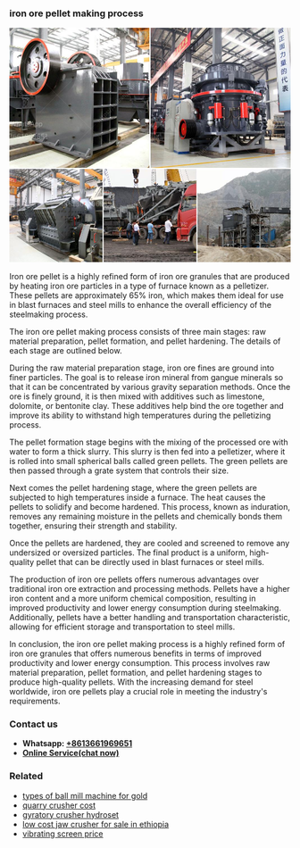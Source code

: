 <h3>iron ore pellet making process</h3><img src='1702950074.jpg' alt=''><p>Iron ore pellet is a highly refined form of iron ore granules that are produced by heating iron ore particles in a type of furnace known as a pelletizer. These pellets are approximately 65% iron, which makes them ideal for use in blast furnaces and steel mills to enhance the overall efficiency of the steelmaking process.</p><p>The iron ore pellet making process consists of three main stages: raw material preparation, pellet formation, and pellet hardening. The details of each stage are outlined below.</p><p>During the raw material preparation stage, iron ore fines are ground into finer particles. The goal is to release iron mineral from gangue minerals so that it can be concentrated by various gravity separation methods. Once the ore is finely ground, it is then mixed with additives such as limestone, dolomite, or bentonite clay. These additives help bind the ore together and improve its ability to withstand high temperatures during the pelletizing process.</p><p>The pellet formation stage begins with the mixing of the processed ore with water to form a thick slurry. This slurry is then fed into a pelletizer, where it is rolled into small spherical balls called green pellets. The green pellets are then passed through a grate system that controls their size.</p><p>Next comes the pellet hardening stage, where the green pellets are subjected to high temperatures inside a furnace. The heat causes the pellets to solidify and become hardened. This process, known as induration, removes any remaining moisture in the pellets and chemically bonds them together, ensuring their strength and stability.</p><p>Once the pellets are hardened, they are cooled and screened to remove any undersized or oversized particles. The final product is a uniform, high-quality pellet that can be directly used in blast furnaces or steel mills.</p><p>The production of iron ore pellets offers numerous advantages over traditional iron ore extraction and processing methods. Pellets have a higher iron content and a more uniform chemical composition, resulting in improved productivity and lower energy consumption during steelmaking. Additionally, pellets have a better handling and transportation characteristic, allowing for efficient storage and transportation to steel mills.</p><p>In conclusion, the iron ore pellet making process is a highly refined form of iron ore granules that offers numerous benefits in terms of improved productivity and lower energy consumption. This process involves raw material preparation, pellet formation, and pellet hardening stages to produce high-quality pellets. With the increasing demand for steel worldwide, iron ore pellets play a crucial role in meeting the industry's requirements.</p><h3>Contact us</h3><ul><li><strong>Whatsapp:&nbsp;<a href="https://wa.me/8613661969651">+8613661969651</a></strong></li><li><a href="https://swt.shibang-china.com/?git&amp;zhl&amp;iron ore pellet making process"><strong>Online Service(chat now)</strong></a></li></ul><h3>Related</h3><ul><li><a href='types of ball mill machine for gold.md'>types of ball mill machine for gold</a></li><li><a href='quarry crusher cost.md'>quarry crusher cost</a></li><li><a href='gyratory crusher hydroset.md'>gyratory crusher hydroset</a></li><li><a href='low cost jaw crusher for sale in ethiopia.md'>low cost jaw crusher for sale in ethiopia</a></li><li><a href='vibrating screen price.md'>vibrating screen price</a></li></ul>